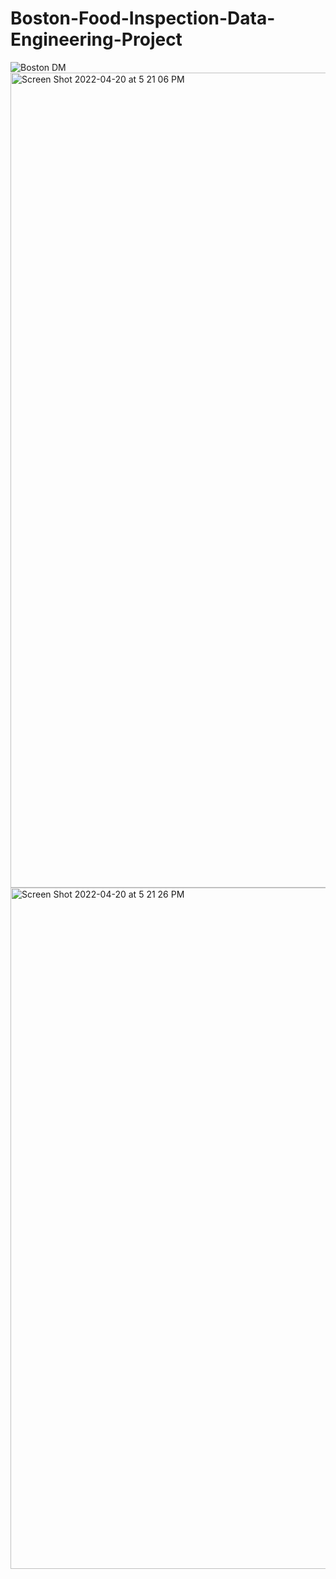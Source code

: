 # Boston-Food-Inspection-Data-Engineering-Project

![Boston DM](https://user-images.githubusercontent.com/90269638/164325136-84c3da13-6a76-4abd-8ea9-3f2fbeb9f206.jpeg)
<img width="1304" alt="Screen Shot 2022-04-20 at 5 21 06 PM" src="https://user-images.githubusercontent.com/90269638/164325164-90147fe4-d85e-4867-9066-40dc675e8197.png">
<img width="1090" alt="Screen Shot 2022-04-20 at 5 21 26 PM" src="https://user-images.githubusercontent.com/90269638/164325168-e4d046ba-813b-432f-888a-9839afb51834.png">
